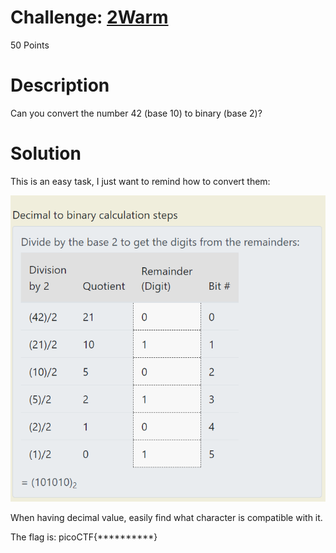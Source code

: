 # Challenge: [2Warm](https://play.picoctf.org/practice/challenge/86)
50 Points
# Description
Can you convert the number 42 (base 10) to binary (base 2)?
# Solution
This is an easy task, I just want to remind how to convert them:

![Image for covert hexadecimal to decimal](./4056.png)

When having decimal value, easily find what character is compatible with it.

The flag is: picoCTF{**********}